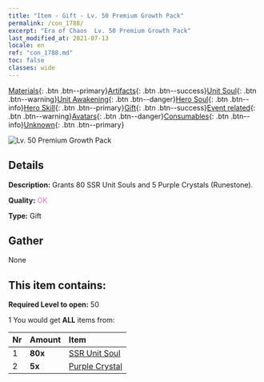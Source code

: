 ```yaml
---
title: "Item - Gift - Lv. 50 Premium Growth Pack"
permalink: /con_1788/
excerpt: "Era of Chaos  Lv. 50 Premium Growth Pack"
last_modified_at: 2021-07-13
locale: en
ref: "con_1788.md"
toc: false
classes: wide
---
```

 [Materials](/Items/){: .btn .btn--primary}[Artifacts](/Items/Artifacts/){: .btn .btn--success}[Unit Soul](/Items/UnitSoul/){: .btn .btn--warning}[Unit Awakening](/Items/UnitAwakening/){: .btn .btn--danger}[Hero Soul](/Items/HeroSoul/){: .btn .btn--info}[Hero Skill](/Items/HeroSkill/){: .btn .btn--primary}[Gift](/Items/Gift/){: .btn .btn--success}[Event related](/Items/Events/){: .btn .btn--warning}[Avatars](/Items/Avatars/){: .btn .btn--danger}[Consumables](/Items/Consumables/){: .btn .btn--info}[Unknown](/Items/Unknown/){: .btn .btn--primary}

 ![Lv. 50 Premium Growth Pack](/images/t/i_907221.png)

## Details
 **Description:** Grants 80 SSR Unit Souls and 5 Purple Crystals (Runestone).

 **Quality:** <span style="color: #DA70D6">OK</span>

 **Type:** Gift

## Gather

  None

## This item contains:

 **Required Level to open:** 50

 1 You would get **ALL** items  from:

  | Nr | Amount |     Item    |
  |:---|:-------|:------------|
  | 1 |  **80x** | [SSR Unit Soul](/Items/con_535/) |  | 
  | 2 |  **5x** | [Purple Crystal](/Items/con_720/) |  | 
